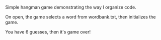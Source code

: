 Simple hangman game demonstrating the way I organize code.

On open, the game selects a word from wordbank.txt, then initializes the game.

You have 6 guesses, then it's game over!
